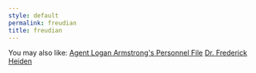 ```yaml
---
style: default
permalink: freudian
title: freudian
---
```

You may also like:
[Agent Logan Armstrong's Personnel File](http://scp-wiki.net/agent-logan-armstrong-s-personnel-file)
[Dr. Frederick Heiden](http://scp-wiki.net/dr-frederick-heiden)